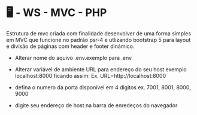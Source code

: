 # 🖥️ - WS - MVC - PHP

Estrutura de mvc criada com finalidade desenvolver de uma forma simples em MVC que funcione no padrão psr-4 e utlizando bootstrap 5 para layout e divisão de páginas com header e footer dinámico.

- Alterar nome do aquivo .env.exemplo para .env
- Alterar variável de ambiente URL para endereço do seu host exemplo localhost:8000 ficando assim: Ex.
URL=http://localhost:8000
- defina o numero da porta disponível em 4 digitos ex. 7001, 8001, 8000, 9000

- digite seu endereço de host na barra de enredeços do navegador